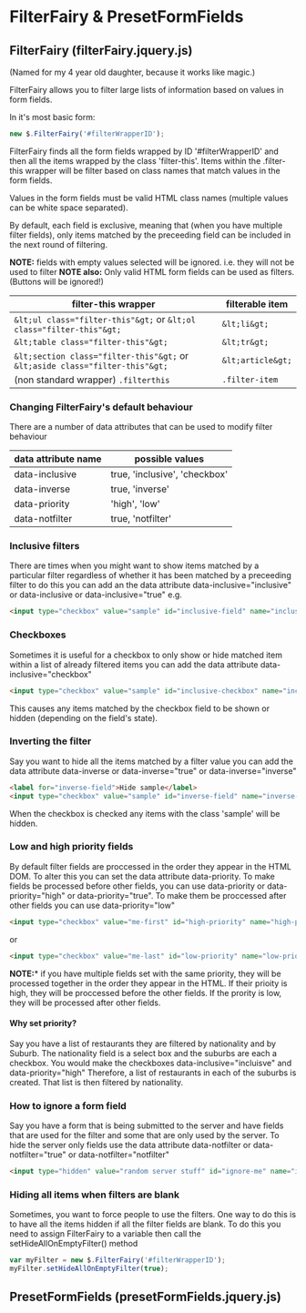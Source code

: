 # FilterFairy & PresetFormFields

## FilterFairy (filterFairy.jquery.js)

(Named for my 4 year old daughter, because it works like magic.)

FilterFairy allows you to filter large lists of information based on values in form fields.

In it's most basic form:

``` javascript
new $.FilterFairy('#filterWrapperID');
```

FilterFairy finds all the form fields wrapped by ID '#filterWrapperID' and then all the items wrapped by the class 'filter-this'. Items within the .filter-this wrapper will be filter based on class names that match values in the form fields.

Values in the form fields must be valid HTML class names (multiple values can be white space separated).

By default, each field is exclusive, meaning that (when you have multiple filter fields), only items matched by the preceeding field can be included in the next round of filtering.

**NOTE:** fields with empty values selected will be ignored. i.e. they will not be used to filter
**NOTE also:** Only valid HTML form fields can be used as filters. (Buttons will be ignored!)


|  filter-this wrapper | filterable item |
| -------------------- | --------------- |
| `&lt;ul class="filter-this"&gt;` or `&lt;ol class="filter-this"&gt;` | `&lt;li&gt;` |
| `&lt;table class="filter-this"&gt;` | `&lt;tr&gt;` |
| `&lt;section class="filter-this"&gt;` or `&lt;aside class="filter-this"&gt;` | `&lt;article&gt;` |
| (non standard wrapper) `.filterthis` | `.filter-item` |



### Changing FilterFairy's default behaviour

There are a number of data attributes that can be used to modify filter behaviour

| data attribute name | possible values |
| ------------------- | --------------- |
| data-inclusive | true, 'inclusive', 'checkbox' |
| data-inverse | true, 'inverse' |
| data-priority | 'high', 'low' |
| data-notfilter | true, 'notfilter' |

### Inclusive filters

There are times when you might want to show items matched by a particular filter regardless of whether it has been matched by a preceeding filter to do this you can add an the data attribute data-inclusive="inclusive" or data-inclusive or data-inclusive="true" e.g.

``` html
<input type="checkbox" value="sample" id="inclusive-field" name="inclusive-field" data-inlcusive="true" />
```

### Checkboxes

Sometimes it is useful for a checkbox to only show or hide matched item within a list of already filtered items you can add the data attribute data-inclusive="checkbox"

``` html
<input type="checkbox" value="sample" id="inclusive-checkbox" name="inclusive-checkbox" data-inlcusive="checkbox" />
```
This causes any items matched by the checkbox field to be shown or hidden (depending on the field's state).

### Inverting the filter

Say you want to hide all the items matched by a filter value you can add the data attribute data-inverse or data-inverse="true" or data-inverse="inverse"
``` html
<label for="inverse-field">Hide sample</label>
<input type="checkbox" value="sample" id="inverse-field" name="inverse-field" data-inverse="inverse" />
```
When the checkbox is checked any items with the class 'sample' will be hidden.

### Low and high priority fields

By default filter fields are proccessed in the order they appear in the HTML DOM. To alter this you can set the data attribute data-priority. To make fields be processed before other fields, you can use data-priority or data-priority="high" or data-priority="true". To make them be proccessed after other fields you can use data-priority="low"

``` html
<input type="checkbox" value="me-first" id="high-priority" name="high-priority" data-priority="high" />
```
or
``` html
<input type="checkbox" value="me-last" id="low-priority" name="low-priority" data-priority="low" />
```

**NOTE:*** if you have multiple fields set with the same priority, they will be processed together in the order they appear in the HTML. If their prioity is high, they will be proccessed before the other fields. If the prority is low, they will be processed after other fields.

#### Why set priority?

Say you have a list of restaurants they are filtered by nationality and by Suburb. The nationality field is a select box and the suburbs are each a checkbox. You would make the checkboxes data-inclusive="incluisve" and data-priority="high" Therefore, a list of restaurants in each of the suburbs is created. That list is then filtered by nationality.

### How to ignore a form field

Say you have a form that is being submitted to the server and have fields that are used for the filter and some that are only used by the server. To hide the server only fields use the data attribute data-notfilter or data-notfilter="true" or data-notfilter="notfilter"

``` html
<input type="hidden" value="random server stuff" id="ignore-me" name="ignore-me" data-notfilter="true" />
```

### Hiding all items when filters are blank

Sometimes, you want to force people to use the filters. One way to do this is to have all the items hidden if all the filter fields are blank. To do this you need to assign FilterFairy to a variable then call the setHideAllOnEmptyFilter() method

``` javascript
var myFilter = new $.FilterFairy('#filterWrapperID');
myFilter.setHideAllOnEmptyFilter(true);
```

## PresetFormFields (presetFormFields.jquery.js)

###
